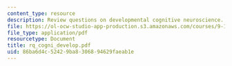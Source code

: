 ```yaml
---
content_type: resource
description: Review questions on developmental cognitive neuroscience.
file: https://ol-ocw-studio-app-production.s3.amazonaws.com/courses/9-10-cognitive-neuroscience-spring-2006/86ba6d4c52429ba8306894629faeab1e_rq_cogni_develop.pdf
file_type: application/pdf
resourcetype: Document
title: rq_cogni_develop.pdf
uid: 86ba6d4c-5242-9ba8-3068-94629faeab1e
---
```

